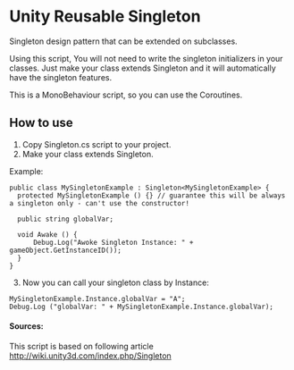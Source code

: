 # Unity Reusable Singleton
Singleton design pattern that can be extended on subclasses.

Using this script, You will not need to write the singleton initializers in your classes. Just make your class extends Singleton and it will automatically have the singleton features.

This is a MonoBehaviour script, so you can use the Coroutines.

## How to use

1. Copy Singleton.cs script to your project.
2. Make your class extends Singleton.

  Example:
  ```unity
  public class MySingletonExample : Singleton<MySingletonExample> {
  	protected MySingletonExample () {} // guarantee this will be always a singleton only - can't use the constructor!
  
  	public string globalVar;
  
	void Awake () {
  		Debug.Log("Awoke Singleton Instance: " + gameObject.GetInstanceID());
  	}
  }
  ```
3. Now you can call your singleton class by Instance:

  ````unity
  MySingletonExample.Instance.globalVar = "A";
  Debug.Log ("globalVar: " + MySingletonExample.Instance.globalVar);
  ````

#### Sources:
This script is based on following article http://wiki.unity3d.com/index.php/Singleton
